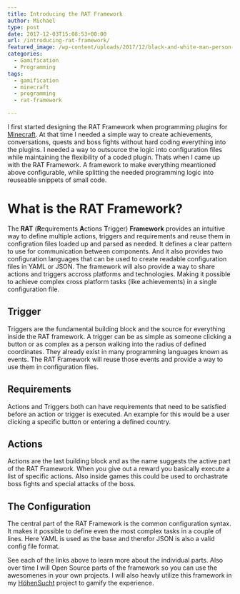 ```yaml
---
title: Introducing the RAT Framework
author: Michael
type: post
date: 2017-12-03T15:08:53+00:00
url: /introducing-rat-framework/
featured_image: /wp-content/uploads/2017/12/black-and-white-man-person-hands.jpg
categories:
  - Gamification
  - Programming
tags:
  - gamification
  - minecraft
  - programming
  - rat-framework

---
```

I first started designing the RAT Framework when programming plugins for [Minecraft][1]. At that time I needed a simple way to create achievements, conversations, quests and boss fights without hard coding everything into the plugins. I needed a way to outsource the logic into configuration files while maintaining the flexibility of a coded plugin. Thats when I came up with the RAT Framework. A framework to make everything meantioned above configurable, while splitting the needed programming logic into reuseable snippets of small code.

# What is the RAT Framework?

The **RAT** (**R**equirements **A**ctions **T**rigger) **Framework** provides an intuitive way to define multiple actions, triggers and requirements and reuse them in configration files loaded up and parsed as needed. It defines a clear pattern to use for communication between components. And it also provides two configuration languages that can be used to create readable configuration files in YAML or JSON. The framework will also provide a way to share actions and triggers accross platforms and technologies. Making it possible to achieve complex cross platform tasks (like achievements) in a single configuration file.

## Trigger

Triggers are the fundamental building block and the source for everything inside the RAT framework. A trigger can be as simple as someone clicking a button or as complex as a person walking into the radius of defined coordinates. They already exist in many programming languages known as events. The RAT Framework will reuse those events and provide a way to use them in configuration files.

## Requirements

Actions and Triggers both can have requirements that need to be satisfied before an action or trigger is executed. An example for this would be a user clicking a specific button or entering a defined country.

## Actions

Actions are the last building block and as the name suggests the active part of the RAT Framework. When you give out a reward you basically execute a list of specific actions. Also inside games this could be used to orchastrate boss fights and special attacks of the boss.

## The Configuration

The central part of the RAT Framework is the common configuration syntax. It makes it possible to define even the most complex tasks in a couple of lines. Here YAML is used as the base and therefor JSON is also a valid config file format.

See each of the links above to learn more about the individual parts. Also over time I will Open Source parts of the framework so you can use the awesomenes in your own projects. I will also heavly utilize this framework in my [HöhenSucht][2] project to gamify the experience.

 [1]: http://www.raid-craft.de
 [2]: https://michaelreichenbach.de/5-kriterien-eines-modernen-tourenbuchs/